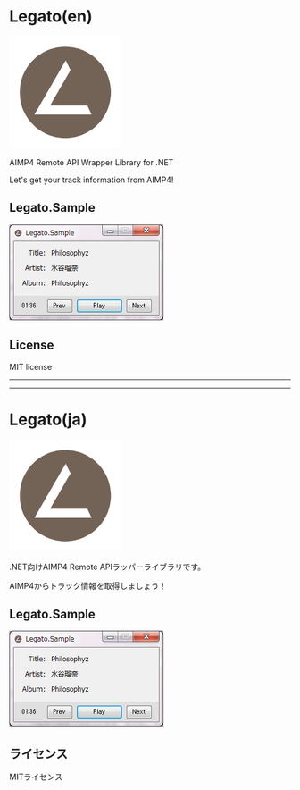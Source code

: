 # Legato(en)
![Logo](logo.png)

AIMP4 Remote API Wrapper Library for .NET

Let's get your track information from AIMP4!  

## Legato.Sample
![LegatoSample](LegatoSample.png)

## License
MIT license

----
----

# Legato(ja)
![Logo](logo.png)

.NET向けAIMP4 Remote APIラッパーライブラリです。

AIMP4からトラック情報を取得しましょう！

## Legato.Sample
![LegatoSample](LegatoSample.png)

## ライセンス
MITライセンス
